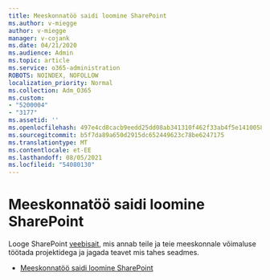 ```yaml
---
title: Meeskonnatöö saidi loomine SharePoint
ms.author: v-miegge
author: v-miegge
manager: v-cojank
ms.date: 04/21/2020
ms.audience: Admin
ms.topic: article
ms.service: o365-administration
ROBOTS: NOINDEX, NOFOLLOW
localization_priority: Normal
ms.collection: Adm_O365
ms.custom:
- "5200004"
- "3177"
ms.assetid: ''
ms.openlocfilehash: 497e4cd8cacb9eedd25dd08ab341310f462f33ab4f5e1410058f34e99d2e7d75
ms.sourcegitcommit: b5f7da89a650d2915dc652449623c78be6247175
ms.translationtype: MT
ms.contentlocale: et-EE
ms.lasthandoff: 08/05/2021
ms.locfileid: "54080130"
---
```

# <a name="how-to-create-a-team-site-in-sharepoint"></a>Meeskonnatöö saidi loomine SharePoint

Looge SharePoint [veebisait,](https://support.office.com/article/what-is-a-sharepoint-team-site-75545757-36c3-46a7-beed-0aaa74f0401e) mis annab teile ja teie meeskonnale võimaluse töötada projektidega ja jagada teavet mis tahes seadmes.

* [Meeskonnatöö saidi loomine SharePoint](https://support.office.com/article/create-a-team-site-in-sharepoint-ef10c1e7-15f3-42a3-98aa-b5972711777d)